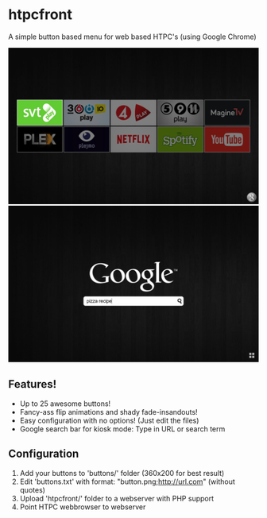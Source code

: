 # htpcfront
A simple button based menu for web based HTPC's (using Google Chrome)

![alt text][channels]
![alt text][google]

[channels]: https://github.com/thanius/htpcfront/blob/master/channels.png "Screenshot of channels (default) page"
[google]: https://github.com/thanius/htpcfront/blob/master/google.png "Screenshot of Google search page"

## Features!

- Up to 25 awesome buttons!
- Fancy-ass flip animations and shady fade-insandouts!
- Easy configuration with no options! (Just edit the files)
- Google search bar for kiosk mode: Type in URL or search term

## Configuration

1. Add your buttons to 'buttons/' folder (360x200 for best result)
2. Edit 'buttons.txt' with format: "button.png;http://url.com" (without quotes)
3. Upload 'htpcfront/' folder to a webserver with PHP support
4. Point HTPC webbrowser to webserver
